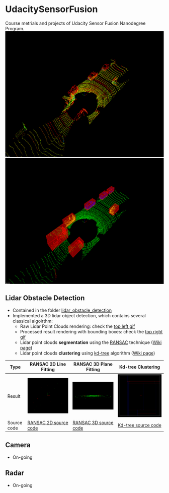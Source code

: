 # UdacitySensorFusion
Course metrials and projects of Udacity Sensor Fusion Nanodegree Program.
<br />
<img src="lidar_obstacle_detection/media/process-lidar-raw.gif" width="700" height="400" />
<img src="lidar_obstacle_detection/media/process-lidar-bbox.gif" width="700" height="400" />

## Lidar Obstacle Detection


* Contained in the folder [lidar_obstacle_detection](lidar_obstacle_detection/)
* Implemented a 3D lidar object detection, which contains several classical algoirthm:
    * Raw Lidar Point Clouds rendering: check the [top left gif](lidar_obstacle_detection/media/process-lidar-raw.gif)
    * Processed result rendering with bounding boxes: check the [top right gif](lidar_obstacle_detection/media/process-lidar-bbox.gif)
    * Lidar point clouds **segmentation** using the [RANSAC](lidar_obstacle_detection/src/quiz/ransac/) technique ([Wiki page](https://en.wikipedia.org/wiki/Random_sample_consensus))
    * Lidar point clouds **clustering** using [kd-tree](lidar_obstacle_detection/src/quiz/cluster/) algorithm ([Wiki page](https://en.wikipedia.org/wiki/K-d_tree))

| Type |  RANSAC 2D Line Fitting   | RANSAC 3D Plane Fitting | Kd-tree Clustering | 
| --- | --- | --- | --- |
| Result | ![Ransac 2D](lidar_obstacle_detection/media/ransac-2d-line-fitting.png)  | ![Ransac 3D](lidar_obstacle_detection/media/ransac-3d-plane-fitting.png) | ![Kdtree 2D](lidar_obstacle_detection/media/Kd-tree-clustering.png) |
| Source code | [RANSAC 2D source code](lidar_obstacle_detection/src/quiz/ransac/ransac2d.cpp) | [RANSAC 3D source code](lidar_obstacle_detection/src/quiz/ransac/ransac3d.cpp) | [Kd-tree source code](lidar_obstacle_detection/src/quiz/cluster/kdtree.h) |

## Camera
* On-going
## Radar
* On-going